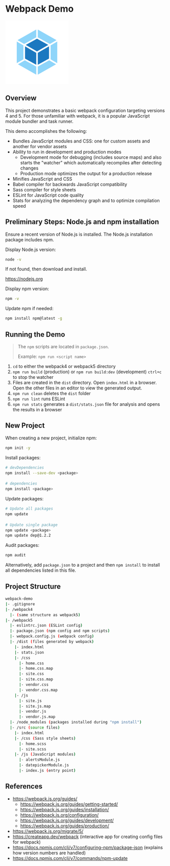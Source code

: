 # Webpack Demo

<img src="logo.png" alt="webpack logo" width="200" height="200" />

## Overview

This project demonstrates a basic webpack configuration targeting versions 4 and 5. For those unfamiliar with webpack, it is a popular JavaScript module bundler and task runner.

This demo accomplishes the following:

- Bundles JavaScript modules and CSS: one for custom assets and another for vendor assets
- Ability to run in development and production modes
  - Development mode for debugging (includes source maps) and also starts the "watcher" which automatically recompiles after detecting changes
  - Production mode optimizes the output for a production release
- Minifies JavaScript and CSS
- Babel compiler for backwards JavaScript compatibility
- Sass compiler for style sheets
- ESLint for JavaScript code quality
- Stats for analyzing the dependency graph and to optimize compilation speed

## Preliminary Steps: Node.js and npm installation

Ensure a recent version of Node.js is installed. The Node.js installation package includes npm.

Display Node.js version:

```bash
node -v
```

If not found, then download and install.

https://nodejs.org

Display npm version:

```bash
npm -v
```

Update npm if needed:

```bash
npm install npm@latest -g
```

## Running the Demo

> The `npm` scripts are located in `package.json`.
>
> Example: `npm run <script name>`

1. `cd` to either the webpack4 or webpack5 directory
2. `npm run build` (production) or `npm run build:dev` (development) `ctrl+c` to stop the watcher
3. Files are created in the `dist` directory. Open `index.html` in a browser. Open the other files in an editor to view the generated output.
4. `npm run clean` deletes the `dist` folder
5. `npm run lint` runs ESLint
6. `npm run stats` generates a `dist/stats.json` file for analysis and opens the results in a browser

## New Project

When creating a new project, initialize npm:

```bash
npm init -y
```

Install packages:

```bash
# devDependencies
npm install --save-dev <package>

# dependencies
npm install <package>
```

Update packages:

```bash
# Update all packages
npm update

# Update single package
npm update <package>
npm update dep@1.2.2
```

Audit packages:

```bash
npm audit
```

Alternatively, add `package.json` to a project and then `npm install` to install all dependencies listed in this file.

## Project Structure

```bash
webpack-demo
|- .gitignore
|- /webpack4
  |- (same structure as webpack5)
|- /webpack5
  |- eslintrc.json (ESLint config)
  |- package.json (npm config and npm scripts)
  |- webpack.config.js (webpack config)
  |- /dist (files generated by webpack)
    |- index.html
    |- stats.json
    |- /css
      |- home.css
      |- home.css.map
      |- site.css
      |- site.css.map
      |- vendor.css
      |- vendor.css.map
    |- /js
      |- site.js
      |- site.js.map
      |- vendor.js
      |- vendor.js.map
  |- /node_modules (packages installed during "npm install")
  |- /src (source files)
    |- index.html
    |- /css (Sass style sheets)
      |- home.scss
      |- site.scss
    |- /js (JavaScript modules)
      |- alertsModule.js
      |- datepickerModule.js
      |- index.js (entry point)
```

## References

- https://webpack.js.org/guides/
  - https://webpack.js.org/guides/getting-started/
  - https://webpack.js.org/guides/installation/
  - https://webpack.js.org/configuration/
  - https://webpack.js.org/guides/development/
  - https://webpack.js.org/guides/production/
- https://webpack.js.org/migrate/5/
- https://createapp.dev/webpack (interactive app for creating config files for webpack)
- https://docs.npmjs.com/cli/v7/configuring-npm/package-json (explains how version numbers are handled)
- https://docs.npmjs.com/cli/v7/commands/npm-update